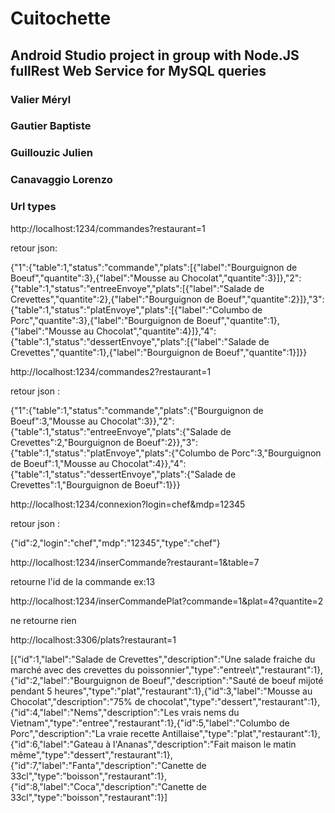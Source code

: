 # Cuitochette

## Android Studio project in group with Node.JS fullRest Web Service for MySQL queries

### Valier Méryl
### Gautier Baptiste 
### Guillouzic Julien
### Canavaggio Lorenzo



### Url types

http://localhost:1234/commandes?restaurant=1

retour json:

{"1":{"table":1,"status":"commande","plats":[{"label":"Bourguignon de Boeuf","quantite":3},{"label":"Mousse au Chocolat","quantite":3}]},"2":{"table":1,"status":"entreeEnvoye","plats":[{"label":"Salade de Crevettes","quantite":2},{"label":"Bourguignon de Boeuf","quantite":2}]},"3":{"table":1,"status":"platEnvoye","plats":[{"label":"Columbo de Porc","quantite":3},{"label":"Bourguignon de Boeuf","quantite":1},{"label":"Mousse au Chocolat","quantite":4}]},"4":{"table":1,"status":"dessertEnvoye","plats":[{"label":"Salade de Crevettes","quantite":1},{"label":"Bourguignon de Boeuf","quantite":1}]}}


http://localhost:1234/commandes2?restaurant=1

retour json : 

{"1":{"table":1,"status":"commande","plats":{"Bourguignon de Boeuf":3,"Mousse au Chocolat":3}},"2":{"table":1,"status":"entreeEnvoye","plats":{"Salade de Crevettes":2,"Bourguignon de Boeuf":2}},"3":{"table":1,"status":"platEnvoye","plats":{"Columbo de Porc":3,"Bourguignon de Boeuf":1,"Mousse au Chocolat":4}},"4":{"table":1,"status":"dessertEnvoye","plats":{"Salade de Crevettes":1,"Bourguignon de Boeuf":1}}}


http://localhost:1234/connexion?login=chef&mdp=12345

retour json : 

{"id":2,"login":"chef","mdp":"12345","type":"chef"}


http://localhost:1234/inserCommande?restaurant=1&table=7

retourne l'id de la commande ex:13


http://localhost:1234/inserCommandePlat?commande=1&plat=4?quantite=2

ne retourne rien


http://localhost:3306/plats?restaurant=1

[{"id":1,"label":"Salade de Crevettes","description":"Une salade fraiche du marché avec des crevettes du poissonnier","type":"entree\t","restaurant":1},{"id":2,"label":"Bourguignon de Boeuf","description":"Sauté de boeuf mijoté pendant 5 heures","type":"plat","restaurant":1},{"id":3,"label":"Mousse au Chocolat","description":"75% de chocolat","type":"dessert","restaurant":1},{"id":4,"label":"Nems","description":"Les vrais nems du Vietnam","type":"entree","restaurant":1},{"id":5,"label":"Columbo de Porc","description":"La vraie recette Antillaise","type":"plat","restaurant":1},{"id":6,"label":"Gateau à l'Ananas","description":"Fait maison le matin même","type":"dessert","restaurant":1},{"id":7,"label":"Fanta","description":"Canette de 33cl","type":"boisson","restaurant":1},{"id":8,"label":"Coca","description":"Canette de 33cl","type":"boisson","restaurant":1}]

